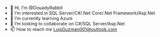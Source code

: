 - 👋 Hi, I’m @DouadyRabbit
- 👀 I’m interested in SQL Server/C#/.Net Core/.Net Framework/Asp.Net
- 🌱 I’m currently learning Azure
- 💞️ I’m looking to collaborate on C#/SQL Server/Asp.Net
- 📫 How to reach me LuisGuzman001@outlook.com

<!---
DouadyRabbit/DouadyRabbit is a ✨ special ✨ repository because its `README.md` (this file) appears on your GitHub profile.
You can click the Preview link to take a look at your changes.
--->
